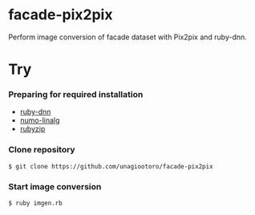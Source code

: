 # facade-pix2pix
Perform image conversion of facade dataset with Pix2pix and ruby-dnn.

# Try
### Preparing for required installation
* [ruby-dnn](https://github.com/unagiootoro/ruby-dnn)
* [numo-linalg](https://github.com/ruby-numo/numo-linalg)
* [rubyzip](https://github.com/rubyzip/rubyzip)

### Clone repository
```
$ git clone https://github.com/unagiootoro/facade-pix2pix
```

### Start image conversion
```
$ ruby imgen.rb
```
